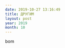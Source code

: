 ```yaml
---
date: 2019-10-27 13:16:49
title: ДРУГИМ
layout: post
year: 2019
month: 10
---
```

bom<br/>
<!--more-->